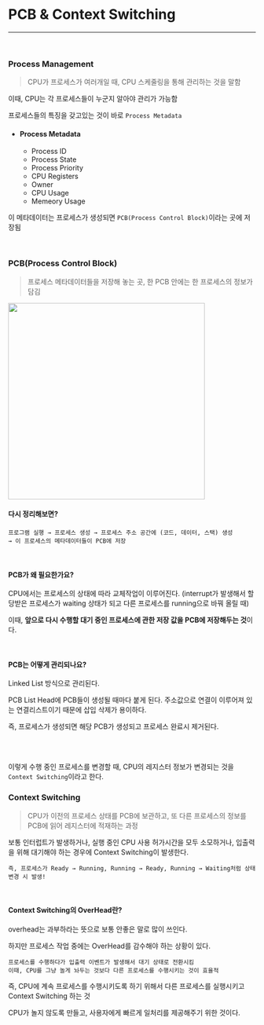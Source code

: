# PCB & Context Switching

---

<br>

### Process Management

> CPU가 프로세스가 여러개일 때, CPU 스케줄링을 통해 관리하는 것을 말함

이때, CPU는 각 프로세스들이 누군지 알아야 관리가 가능함

프로세스들의 특징을 갖고있는 것이 바로 `Process Metadata`

- #### Process Metadata
  - Process ID
  - Process State
  - Process Priority
  - CPU Registers
  - Owner
  - CPU Usage
  - Memeory Usage

이 메타데이터는 프로세스가 생성되면 `PCB(Process Control Block)`이라는 곳에 저장됨

<br>

### PCB(Process Control Block)

> 프로세스 메타데이터들을 저장해 놓는 곳, 한 PCB 안에는 한 프로세스의 정보가 담김

<img src="https://t1.daumcdn.net/cfile/tistory/25673A5058F211C224" width="400">

#### 다시 정리해보면?

```
프로그램 실행 → 프로세스 생성 → 프로세스 주소 공간에 (코드, 데이터, 스택) 생성 
→ 이 프로세스의 메타데이터들이 PCB에 저장
```

<br>

#### PCB가 왜 필요한가요?

CPU에서는 프로세스의 상태에 따라 교체작업이 이루어진다. 
(interrupt가 발생해서 할당받은 프로세스가 waiting 상태가 되고 다른 프로세스를 running으로 바꿔 올릴 때)

이때, **앞으로 다시 수행할 대기 중인 프로세스에 관한 저장 값을 PCB에 저장해두는 것**이다.

<br>

#### PCB는 어떻게 관리되나요?

Linked List 방식으로 관리된다.

PCB List Head에 PCB들이 생성될 때마다 붙게 된다. 주소값으로 연결이 이루어져 있는 연결리스트이기 때문에 삽입 삭제가 용이하다.

즉, 프로세스가 생성되면 해당 PCB가 생성되고 프로세스 완료시 제거된다.

<br>

<br>

이렇게 수행 중인 프로세스를 변경할 때, CPU의 레지스터 정보가 변경되는 것을 `Context Switching`이라고 한다.

### Context Switching

> CPU가 이전의 프로세스 상태를 PCB에 보관하고, 또 다른 프로세스의 정보를 PCB에 읽어 레지스터에 적재하는 과정

보통 인터럽트가 발생하거나, 실행 중인 CPU 사용 허가시간을 모두 소모하거나, 입출력을 위해 대기해야 하는 경우에 Context Switching이 발생한다.

`즉, 프로세스가 Ready → Running, Running → Ready, Running → Waiting처럼 상태 변경 시 발생!` 

<br>

#### Context Switching의 OverHead란?

overhead는 과부하라는 뜻으로 보통 안좋은 말로 많이 쓰인다.

하지만 프로세스 작업 중에는 OverHead를 감수해야 하는 상황이 있다.

```
프로세스를 수행하다가 입출력 이벤트가 발생해서 대기 상태로 전환시킴
이때, CPU를 그냥 놀게 놔두는 것보다 다른 프로세스를 수행시키는 것이 효율적
```

즉, CPU에 계속 프로세스를 수행시키도록 하기 위해서 다른 프로세스를 실행시키고 Context Switching 하는 것

CPU가 놀지 않도록 만들고, 사용자에게 빠르게 일처리를 제공해주기 위한 것이다.